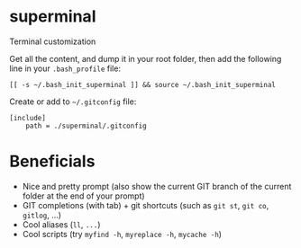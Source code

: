# superminal
Terminal customization

Get all the content, and dump it in your root folder, then add the following line in your `.bash_profile` file:

```
[[ -s ~/.bash_init_superminal ]] && source ~/.bash_init_superminal
```

Create or add to `~/.gitconfig` file:

```
[include]
    path = ./superminal/.gitconfig 
```

# Beneficials
- Nice and pretty prompt (also show the current GIT branch of the current folder at the end of your prompt)
- GIT completions (with tab) + git shortcuts (such as `git st`, `git co`, `gitlog`, ...)
- Cool aliases (`ll`, `...`)
- Cool scripts (try `myfind -h`, `myreplace -h`, `mycache -h`)
